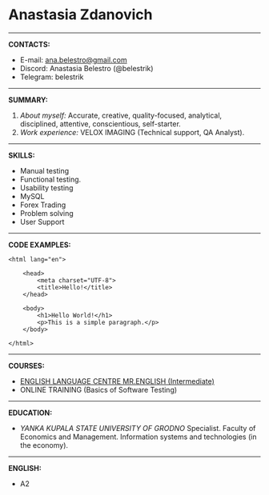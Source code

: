 # Anastasia Zdanovich
--- 
__CONTACTS:__ 
* E-mail: ana.belestro@gmail.com
* Discord: Anastasia Belestro (@belestrik)
* Telegram: belestrik

---
__SUMMARY:__
1. _About myself:_ Accurate, creative, quality-focused, analytical, disciplined, attentive, conscientious, self-starter.
2. _Work experience:_  VELOX IMAGING (Technical support, QA Analyst).

---
__SKILLS:__
* Manual testing
* Functional testing.
* Usability testing
* MySQL
* Forex Trading
* Problem solving
* User Support

--- 
__CODE EXAMPLES:__

```
<html lang="en">

    <head>
        <meta charset="UTF-8">
        <title>Hello!</title>
    </head>

    <body>
        <h1>Hello World!</h1>
        <p>This is a simple paragraph.</p>
    </body>

</html>
```

---
__COURSES:__
- [ENGLISH LANGUAGE CENTRE MR.ENGLISH (Intermediate)](http://mrenglish.by/)
- ONLINE TRAINING (Basics of Software Testing)

---
__EDUCATION:__
* _YANKA KUPALA STATE UNIVERSITY OF GRODNO_
Specialist. Faculty of Economics and Management. Information systems and technologies (in the economy).

---
__ENGLISH:__
* A2
